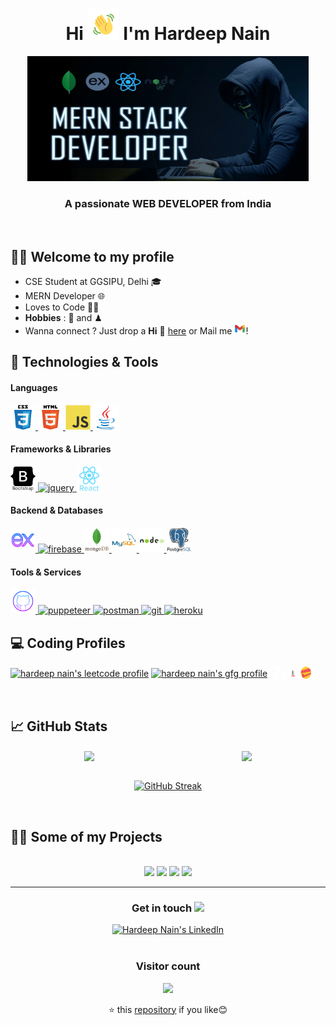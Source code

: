 <!-- [![MasterHead](./Img/1607639630421.jpg)](YourSite) -->

<div align="center">

# Hi <img src="./Img/wave.gif" width="50px" height="50px"> I'm Hardeep Nain

</div>

<div align="center">
<img  src="./Img/91edbdbc9875196cc50f56337f4e1aea00534b12.webp" height="200px" width="450px">
</div>

<h3 align="center">A passionate WEB DEVELOPER from India</h3>

<br>

## 🙋‍♂️ Welcome to my profile
* CSE Student at GGSIPU, Delhi 🎓
* MERN Developer 🌐
* Loves to Code 👨‍💻
* **Hobbies** : 🏏 and ♟
* Wanna connect ? Just drop a **Hi** 👋 [here](https://www.linkedin.com/in/hardeepnain/) or Mail me <a href="mailto:hnspnain@gmail.com" target="_blank"><img src="./Icons/icons8-gmail-48.png" width='18px'/></a>!


## 🔧 Technologies & Tools
<h4 align="left">Languages</h4>
<a href="https://www.w3schools.com/css/" target="_blank" rel="noreferrer"> <img src="https://raw.githubusercontent.com/devicons/devicon/master/icons/css3/css3-original-wordmark.svg" alt="css3" width="40" height="40"/> </a>
<a href="https://www.w3.org/html/" target="_blank" rel="noreferrer"> <img src="https://raw.githubusercontent.com/devicons/devicon/master/icons/html5/html5-original-wordmark.svg" alt="html5" width="40" height="40"/> </a>
<a href="https://developer.mozilla.org/en-US/docs/Web/JavaScript" target="_blank" rel="noreferrer"> <img src="https://raw.githubusercontent.com/devicons/devicon/master/icons/javascript/javascript-original.svg" alt="javascript" width="40" height="40"/> </a>
<a href="https://www.java.com" target="_blank" rel="noreferrer"> <img src="https://raw.githubusercontent.com/devicons/devicon/master/icons/java/java-original.svg" alt="java" width="40" height="40"/> </a> 

<h4 align="left">Frameworks & Libraries</h4>
<a href="https://getbootstrap.com" target="_blank" rel="noreferrer"> <img src="https://raw.githubusercontent.com/devicons/devicon/master/icons/bootstrap/bootstrap-plain-wordmark.svg" alt="bootstrap" width="40" height="40"/> </a>
<a href="https://jquery.com" target="_blank" rel="noreferrer">
<img src="https://cdn.jsdelivr.net/gh/devicons/devicon/icons/jquery/jquery-plain-wordmark.svg" alt="jquery" width="40" height="40" />
</a>
<a href="https://reactjs.org/" target="_blank" rel="noreferrer"> <img src="https://raw.githubusercontent.com/devicons/devicon/master/icons/react/react-original-wordmark.svg" alt="react" width="40" height="40"/> </a>


<h4 align="left">Backend & Databases</h4>
<p align="left">
<a href="https://expressjs.com" target="_blank" rel="noreferrer"> <img src="./Icons/icons8-express-js-96.png" alt="express" width="40" height="40"/>
</a> 
<a href="https://firebase.google.com/" target="_blank" rel="noreferrer"> <img src="https://www.vectorlogo.zone/logos/firebase/firebase-icon.svg" alt="firebase" width="40" height="40"/> </a> 
<a href="https://www.mongodb.com/" target="_blank" rel="noreferrer"> <img src="https://raw.githubusercontent.com/devicons/devicon/master/icons/mongodb/mongodb-original-wordmark.svg" alt="mongodb" width="40" height="40"/> </a> <a href="https://www.mysql.com/" target="_blank" rel="noreferrer"> <img src="https://raw.githubusercontent.com/devicons/devicon/master/icons/mysql/mysql-original-wordmark.svg" alt="mysql" width="40" height="40"/> </a> <a href="https://nodejs.org" target="_blank" rel="noreferrer"> <img src="https://raw.githubusercontent.com/devicons/devicon/master/icons/nodejs/nodejs-original-wordmark.svg" alt="nodejs" width="40" height="40"/> </a> <a href="https://www.postgresql.org" target="_blank" rel="noreferrer"> <img src="https://raw.githubusercontent.com/devicons/devicon/master/icons/postgresql/postgresql-original-wordmark.svg" alt="postgresql" width="40" height="40"/> </a>
   
<h4 align="left">Tools & Services</h4>
<a href="https://github.com" target="_blank" rel="noreferrer"> <img src="./Icons/icons8-github-64.png" alt="github" width="40" height="40"/> </a>
<a href="https://github.com/puppeteer/puppeteer" target="_blank" rel="noreferrer"> <img src="https://www.vectorlogo.zone/logos/pptrdev/pptrdev-official.svg" alt="puppeteer" width="40" height="40"/> </a>
<a href="https://postman.com" target="_blank" rel="noreferrer"> <img src="https://www.vectorlogo.zone/logos/getpostman/getpostman-icon.svg" alt="postman" width="40" height="40"/> </a>
<a href="https://git-scm.com/" target="_blank" rel="noreferrer"> <img src="https://www.vectorlogo.zone/logos/git-scm/git-scm-icon.svg" alt="git" width="40" height="40"/> </a>
<a href="https://heroku.com" target="_blank" rel="noreferrer"> <img src="https://www.vectorlogo.zone/logos/heroku/heroku-icon.svg" alt="heroku" width="40" height="40"/> </a>

<br>

## 💻 Coding Profiles

<a href="https://leetcode.com/HardeepNain/" target="_blank"><img align="center" src="https://raw.githubusercontent.com/rahuldkjain/github-profile-readme-generator/master/src/images/icons/Social/leet-code.svg" alt="hardeep nain's leetcode profile" height="30" width="40" /></a>
<a href="https://auth.geeksforgeeks.org/user/hardeepnain" target="_blank"><img align="center" src="https://raw.githubusercontent.com/rahuldkjain/github-profile-readme-generator/master/src/images/icons/Social/geeks-for-geeks.svg" alt="hardeep nain's gfg profile" height="30" width="40" /></a>
<a href="https://nados.io/profile/ab796a59-c696-433a-a893-37f295b86751" target="_blank"><img align="center" src="./Icons/nadosDarkLogo.png" alt="hardeep nain's nados profile" height="20" width="80" /></a>

<br>

## &#x1f4c8; GitHub Stats

<div align="center" style="display:flex; justify-content:space-around;align-items:center">
<a href="(https://github.com/anuraghazra/github-readme-stats"><img align="center" src="https://github-readme-stats.vercel.app/api/top-langs/?username=hardeepnain&theme=chartreuse-dark&layout=compact&border_color=9ACD32" /></a>
<a href="https://github.com/hardeepnain/github-readme-stats"><img align="center" src="https://github-readme-stats.vercel.app/api?username=hardeepnain&count_private=true&show_icons=true&theme=chartreuse-dark&hide=prs,contribs&border_color=9ACD32&ring_color=FF6600&icon_color=FFD700" style="width:460px" />
</a>
</div>

<br>

<div align="center">

[![GitHub Streak](https://github-readme-streak-stats.herokuapp.com?user=HardeepNain&theme=chartreuse-dark&ring=ffffff&fire=FF6600&currStreakNum=FFFF00&currStreakLabel=FFFF00&border=9ACD32)](https://git.io/streak-stats)

</div>

<br>



## 👨‍💻 Some of my Projects

<br>

<div  align="center">
<a href="https://github.com/HardeepNain/Digital-Board" target="_blank">
<img src="https://github-readme-stats.vercel.app/api/pin/?username=hardeepnain&repo=Digital-Board&show_icons=true&theme=chartreuse-dark&title_color=1aa7ec" ></a>
<a href="https://github.com/HardeepNain/MyExcel" target="_blank">
<img src="https://github-readme-stats.vercel.app/api/pin/?username=hardeepnain&repo=MyExcel&show_icons=true&theme=chartreuse-dark&title_color=1aa7ec" ></a>
<a href="https://github.com/HardeepNain/Camera-Lite" target="_blank">
<img src="https://github-readme-stats.vercel.app/api/pin/?username=hardeepnain&repo=Camera-Lite&show_icons=true&theme=chartreuse-dark&title_color=1aa7ec" ></a>
<a href="https://github.com/HardeepNain/Sticky-Memo" target="_blank">
<img src="https://github-readme-stats.vercel.app/api/pin/?username=hardeepnain&repo=Sticky-Memo&show_icons=true&theme=chartreuse-dark&title_color=1aa7ec" ></a>
</div>

<div align="center">

<hr>

### Get in touch <img src="https://raw.githubusercontent.com/ShahriarShafin/ShahriarShafin/main/Assets/handshake.gif" height="32px">

<div style="display:flex; justify-content:center; ">
 <a href="https://linkedin.com/in/hardeepnain" target="_blank">
<img width="22px" src="https://raw.githubusercontent.com/peterthehan/peterthehan/master/assets/linkedin.svg" alt="Hardeep Nain's LinkedIn" />
</a>



</div>

<br>

<p align="center"> 

  ### Visitor count<br>
  <img src="https://profile-counter.glitch.me/hardeepnain/count.svg" />

</p>


<div align="center">

⭐ this [repository](https://github.com/HardeepNain/HardeepNain) if you like😊

</div>
